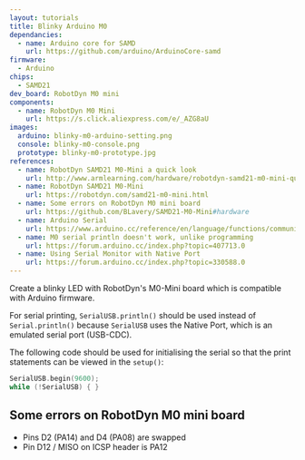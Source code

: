 ```yaml
---
layout: tutorials
title: Blinky Arduino M0
dependancies:
  - name: Arduino core for SAMD
    url: https://github.com/arduino/ArduinoCore-samd
firmware:
  - Arduino
chips:
  - SAMD21
dev_board: RobotDyn M0 mini
components:
  - name: RobotDyn M0 Mini
    url: https://s.click.aliexpress.com/e/_AZG8aU
images:
  arduino: blinky-m0-arduino-setting.png
  console: blinky-m0-console.png
  prototype: blinky-m0-prototype.jpg
references:
  - name: RobotDyn SAMD21 M0-Mini a quick look
    url: http://www.armlearning.com/hardware/robotdyn-samd21-m0-mini-quick-look.php
  - name: RobotDyn SAMD21 M0-Mini
    url: https://robotdyn.com/samd21-m0-mini.html
  - name: Some errors on RobotDyn M0 mini board
    url: https://github.com/BLavery/SAMD21-M0-Mini#hardware
  - name: Arduino Serial
    url: https://www.arduino.cc/reference/en/language/functions/communication/serial/
  - name: M0 serial println doesn't work, unlike programming
    url: https://forum.arduino.cc/index.php?topic=407713.0
  - name: Using Serial Monitor with Native Port
    url: https://forum.arduino.cc/index.php?topic=330588.0
---
```


Create a blinky LED with RobotDyn's M0-Mini board which is compatible with Arduino firmware.

For serial printing, `SerialUSB.println()` should be used instead of `Serial.println()` because `SerialUSB` uses the Native Port, which is an emulated serial port (USB-CDC).

The following code should be used for initialising the serial so that the print statements can be viewed in the `setup()`:

```c
SerialUSB.begin(9600);
while (!SerialUSB) { }
```

## Some errors on RobotDyn M0 mini board

- Pins D2 (PA14) and D4 (PA08) are swapped
- Pin D12 / MISO on ICSP header is PA12
